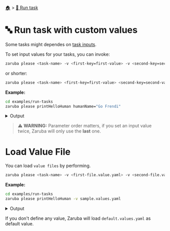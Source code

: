 <!--startTocHeader-->
[🏠](../README.md) > [🏃 Run task](README.md)
# 🔤 Run task with custom values
<!--endTocHeader-->

Some tasks might dependes on [task inputs](../core-concepts/task/task-inputs.md).

To set input values for your tasks, you can invoke:

```bash
zaruba please <task-name> -v <first-key=first-value> -v <second-key=second-value>
```

or shorter:


```bash
zaruba please <task-name> <first-key=first-value> <second-key=second-value>
```

__Example:__

<!--startCode-->
```bash
cd examples/run-tasks
zaruba please printHelloHuman humanName="Go Frendi"
```
 
<details>
<summary>Output</summary>
 
```````
Job Starting...
 Elapsed Time: 1.669µs
 Current Time: 14:18:59
  Run  'printHelloHuman' command on /home/gofrendi/zaruba/docs/examples/run-tasks
   printHelloHuman       14:18:59.647 hello Go Frendi
  Successfully running  'printHelloHuman' command
  Job Running...
 Elapsed Time: 101.984602ms
 Current Time: 14:18:59
  
  Job Complete!!! 
  Terminating
  Job Ended...
 Elapsed Time: 213.644641ms
 Current Time: 14:18:59
zaruba please printHelloHuman  -v 'humanName=Go Frendi'
```````
</details>
<!--endCode-->

> ⚠️ __WARNING:__ Parameter order matters, if you set an input value twice, Zaruba will only use the __last__ one.

# Load Value File

You can load `value files` by performing.

```bash
zaruba please <task-name> -v <first-file.value.yaml> -v <second-file.value.yaml>
```

__Example:__

<!--startCode-->
```bash
cd examples/run-tasks
zaruba please printHelloHuman -v sample.values.yaml
```
 
<details>
<summary>Output</summary>
 
```````
Job Starting...
 Elapsed Time: 1.109µs
 Current Time: 14:19:00
  Run  'printHelloHuman' command on /home/gofrendi/zaruba/docs/examples/run-tasks
   printHelloHuman       14:19:00.037 hello Avogadro
  Successfully running  'printHelloHuman' command
  Job Running...
 Elapsed Time: 102.482326ms
 Current Time: 14:19:00
  
  Job Complete!!! 
  Terminating
  Job Ended...
 Elapsed Time: 212.795222ms
 Current Time: 14:19:00
zaruba please printHelloHuman  -v 'sample.values.yaml'
```````
</details>
<!--endCode-->

If you don't define any value, Zaruba will load `default.values.yaml` as default value.

<!--startTocSubTopic-->
<!--endTocSubTopic-->